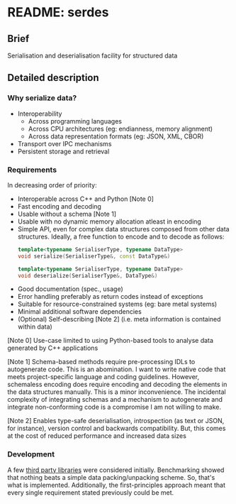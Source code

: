 # README: serdes

## Brief

Serialisation and deserialisation facility for structured data

## Detailed description

### Why serialize data?

- Interoperability
  - Across programming languages
  - Across CPU architectures (eg: endianness, memory alignment)
  - Across data representation formats (eg: JSON, XML, CBOR)
- Transport over IPC mechanisms
- Persistent storage and retrieval

### Requirements

In decreasing order of priority:

- Interoperable across C++ and Python [Note 0]
- Fast encoding and decoding
- Usable without a schema [Note 1]
- Usable with no dynamic memory allocation atleast in encoding
- Simple API, even for complex data structures composed from other data structures. Ideally, a free function to encode and to decode as follows:
  ```c++
  template<typename SerialiserType, typename DataType>
  void serialize(SerialiserType&, const DataType&)

  template<typename SerialiserType, typename DataType>
  void deserialize(SerialiserType&, DataType&)  
  ```
- Good documentation (spec., usage)
- Error handling preferably as return codes instead of exceptions
- Suitable for resource-constrained systems (eg: bare metal systems)
- Minimal additional software dependencies
- (Optional) Self-describing [Note 2] (i.e. meta information is contained within data)

[Note 0] Use-case limited to using Python-based tools to analyse data generated by C++ applications

[Note 1] Schema-based methods require pre-processing IDLs to autogenerate code. This is an abomination. I want to write native code that meets project-specific language and coding guidelines. However, schemaless encoding does require encoding and decoding the elements in the data structures manually. This is a minor inconvenience. The incidental complexity of integrating schemas and a mechanism to autogenerate and integrate non-conforming code is a compromise I am not willing to make.

[Note 2] Enables type-safe deserialisation, introspection (as text or JSON, for instance), version control and backwards compatibility. But, this comes at the cost of reduced performance and increased data sizes

### Development

A few [third party libraries](./docs/benchmarking/benchmarking.md) were considered initially. Benchmarking showed that nothing beats a simple data packing/unpacking scheme. So, that's what is implemented. Additionally, the first-principles approach meant that every single requirement stated previously could be met.


